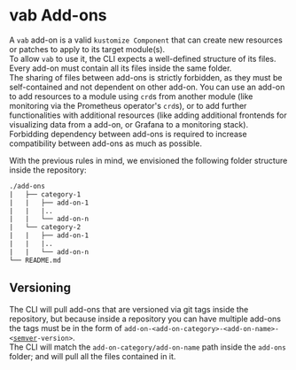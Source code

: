 # vab Add-ons

A `vab` add-on is a valid `kustomize Component` that can create new resources or patches to apply to its target
module(s).  
To allow `vab` to use it, the CLI expects a well-defined structure of its files. Every add-on must contain all
its files inside the same folder.  
The sharing of files between add-ons is strictly forbidden, as they must be self-contained and not dependent on other
add-on. You can use an add-on to add resources to a module using `crd`s from another module
(like monitoring via the Prometheus operator's `crd`s), or to add further functionalities with
additional resources (like adding additional frontends for visualizing
data from a add-on, or Grafana to a monitoring stack).  
Forbidding dependency between add-ons is required to increase compatibility between add-ons as much as possible.

With the previous rules in mind, we envisioned the following folder structure inside the repository:

```txt
./add-ons
|   ├── category-1
|   |   ├── add-on-1
|   |   |..
|   |   └── add-on-n
|   └── category-2
|   |   ├── add-on-1
|   |   |..
|   |   └── add-on-n
└── README.md
```

## Versioning

The CLI will pull add-ons that are versioned via git tags inside the repository, but because inside a repository you
can have multiple add-ons the tags must be in the form of
`add-on-<add-on-category>-<add-on-name>-<`[`semver`][semver]`-version>`.  
The CLI will match the `add-on-category/add-on-name` path inside the `add-ons` folder; and will pull all
the files contained in it.

[semver]: https://semver.org/spec/v2.0.0.html "semantic versioning v2.0.0 site"
